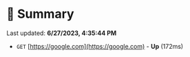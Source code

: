 # 📖 Summary
Last updated: **6/27/2023, 4:35:44 PM**

- `GET` [https://google.com](https://google.com) - **Up** (172ms)

